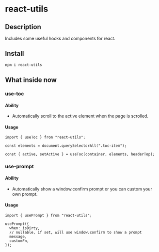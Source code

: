 # react-utils

## Description

Includes some useful hooks and components for react.

## Install

```bash
npm i react-utils
```

## What inside now

### use-toc

#### Ability

- Automatically scroll to the active element when the page is scrolled.

#### Usage

```tsx
import { useToc } from "react-utils";

const elements = document.querySelectorAll(".toc-item");

const { active, setActive } = useToc(container, elements, headerTop);
```

### use-prompt

#### Ability

- Automatically show a window.confirm prompt or you can custom your own prompt.

#### Usage

```tsx
import { usePrompt } from "react-utils";

usePrompt({
  when: isDirty,
  // nullable, if set, will use window.confirm to show a prompt
  message,
  customFn,
});
```
